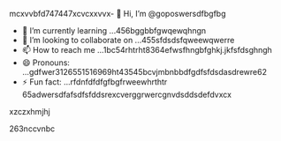 mcxvvbfd747447xcvcxxvvx- 👋 Hi, I’m @goposwersdfbgfbg
- 🌱 I’m currently learning ...456bggbbfgwqewqhngn
- 💞️ I’m looking to collaborate on ...455sfdsdsfqweewqwerre
- 📫 How to reach me ...1bc54rhtrht8364efwsfhngbfghkj.jkfsfdsghngh
- 😄 Pronouns: ...gdfwer3126551516969ht43545bcvjmbnbbdfgdfsfdsdasdrewre62
- ⚡ Fun fact: ...rfdnfdfdfgfbgfrweewhrthtr
65adwersdfafsdfsfddsrexcverggrwercgnvdsddsdefdvxcx
<!---sjhmvfrexcvcxvvbgdfgdffdf
goposwer/goposwer is a ✨ special ✨ repository because its `README.md` (this file) appears onjyu your GitH35ufhb proredffile.
You can click the Preview link to take a look at your changeadsdass.46245sdsss
--->xzczxhmjhj
263nccvnbc
